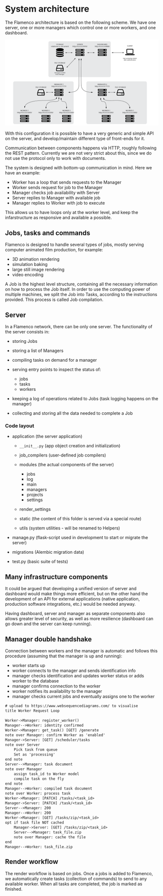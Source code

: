 
# System architecture


The Flamenco architecture is based on the following scheme.
We have one server, one or more managers which control one or more workers,
and one dashboard.

![Architecture diagram](img/architecture_diagram.png)

With this configuration it is possible to have a very generic and simple
API on the server, and develop/maintain different type of front-ends for it.

Communication between components happens via HTTP, roughly following the
REST pattern. Currently we are not very strict about this, since we do not use
the protocol only to work with documents.

The system is designed with bottom-up communication in mind. Here we have
an example:

- Worker has a loop that sends requests to the Manager
- Worker sends request for job to the Manager
- Manager checks job availability with Server
- Server replies to Manager with available job
- Manager replies to Worker with job to execute

This allows us to have loops only at the worker level, and keep the infarstructure
as responsive and available a possible.


## Jobs, tasks and commands
Flamenco is designed to handle several types of jobs, mostly serving computer
animated film production, for example:

- 3D animation rendering
- simulation baking
- large still image rendering
- video encoding

A Job is the highest level structure, containing all the necessary information
on how to process the Job itself.
In order to use the computing power of multiple machines, we split the Job into
Tasks, according to the instructions provided. This process is called Job
compilation.

## Server

In a Flamenco network, there can be only one server. The functionality of the
server consists in:

- storing Jobs
- storing a list of Managers
- compiling tasks on demand for a manager
- serving entry points to inspect the status of:

    + jobs
    + tasks
    + workers

- keeping a log of operations related to Jobs (task logging happens on the manager)
- collecting and storing all the data needed to complete a Job

### Code layout

- application (the server application)

    + `__init__.py` (app object creation and initialization)
    + job_compilers (user-defined job compilers)
    + modules (the actual components of the server)

        * jobs
        * log
        * main
        * managers
        * projects
        * settings

    + render_settings
    + static (the content of this folder is served via a special route)
    + utils (system utilities - will be renamed to Helpers)

- manage.py (flask-script used in development to start or migrate the server)
- migrations (Alembic migration data)
- test.py (basic suite of tests)


## Many infrastructure components


It could be argued that developing a unified version of server and dashboard
would make things more efficient, but on the other hand the development
of an API for external applications (native application, production software
integrations, etc.) would be needed anyway.

Having dashboard, server and manager as separate components also allows greater
level of security, as well as more resilience (dashboard can go down and the
server can keep running).


## Manager double handshake

Connection between workers and the manager is automatic and follows this procedure
(assuming that the manager is up and running):

* worker starts up
* worker connects to the manager and sends identification info
* manager checks identification and updates worker status or adds worker to the database
* manager confirms connection to the worker
* worker notifies its availability to the manager
* manager checks current jobs and eventually assigns one to the worker


```
# upload to https://www.websequencediagrams.com/ to visualise
title Worker Request Loop

Worker->Manager: register_worker()
Manager-->Worker: identity confirmed
Worker->Manager: get_task() [GET] /generate
note over Manager: confirm Worker as 'enabled'
Manager->Server: [GET] /scheduler/tasks
note over Server
    Pick task from queue
    Set as 'processing'
end note
Server-->Manager: task document
note over Manager
    assign task_id to Worker model
    compile task on the fly
end note
Manager-->Worker: compiled task document
note over Worker: process task
Worker->Manager: [PATCH] /tasks/<task_id>
Manager->Server: [PATCH] /task/<task_id>
Server-->Manager: 200
Manager-->Worker: 200
Worker->Manager: [GET] /tasks/zip/<task_id>
opt if task file NOT cached
    Manager->Server: [GET] /tasks/zip/<task_id>
    Server-->Manager: task_file.zip
    note over Manager: cache the file
end
Manager-->Worker: task_file.zip
```



## Render workflow

The render workflow is based on jobs. Once a jobs is added to Flamenco, we
automatically create tasks (collection of commands) to send to any available
worker.
When all tasks are completed, the job is marked as finished.
